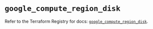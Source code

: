 # `google_compute_region_disk`

Refer to the Terraform Registry for docs: [`google_compute_region_disk`](https://registry.terraform.io/providers/hashicorp/google/6.12.0/docs/resources/compute_region_disk).
